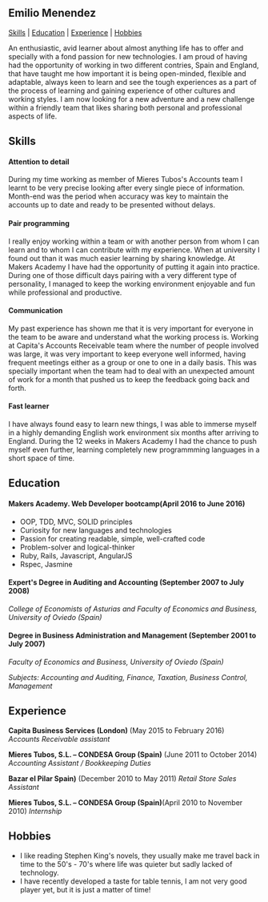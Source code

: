 ## Emilio Menendez
[Skills](#skills) | [Education](#education) | [Experience](#experience) | [Hobbies](#hobbies)

An enthusiastic, avid learner about almost anything life has to offer and specially with a fond passion for new technologies. I am proud of having had the opportunity of working in two different contries, Spain and England, that have taught me how important it is being open-minded, flexible and adaptable, always keen to learn and see the tough experiences as a part of the process of learning and gaining experience of other cultures and working styles. I am now looking for a new adventure and a new challenge within a friendly team that likes sharing both personal and professional aspects of life.

## Skills

#### Attention to detail

During my time working as member of Mieres Tubos's Accounts team I learnt to be very precise looking after every single piece of information. Month-end was the period when accuracy was key to maintain the accounts up to date and ready to be presented without delays.

#### Pair programming

I really enjoy working within a team or with another person from whom I can learn and to whom I can contribute with my experience. When at university I found out than it was much easier learning by sharing knowledge. At Makers Academy I have had the opportunity of putting it again into practice. During one of those difficult days pairing with a very different type of personality, I managed to keep the working environment enjoyable and fun while professional and productive.

#### Communication

My past experience has shown me that it is very important for everyone in the team to be aware and understand what the working process is. Working at Capita's Accounts Receivable team where the number of people involved was large, it was very important to keep everyone well informed, having frequent meetings either as a group or one to one in a daily basis. This was specially important when the team had to deal with an unexpected amount of work for a month that pushed us to keep the feedback going back and forth.

#### Fast learner

I have always found easy to learn new things, I was able to immerse myself in a highly demanding English work environment six months after arriving to England. During the 12 weeks in Makers Academy I had the chance to push myself even further, learning completely new programmming languages in a short space of time.

## Education

#### Makers Academy. Web Developer bootcamp(April 2016 to June 2016)

- OOP, TDD, MVC, SOLID principles
- Curiosity for new languages and technologies
- Passion for creating readable, simple, well-crafted code
- Problem-solver and logical-thinker
- Ruby, Rails, Javascript, AngularJS
- Rspec, Jasmine

#### Expert's Degree in Auditing and Accounting (September 2007 to July 2008)
*College of Economists of Asturias and Faculty of Economics and Business, University of Oviedo (Spain)*

#### Degree in Business Administration and  Management (September 2001 to July 2007)
*Faculty of Economics and Business, University of Oviedo (Spain)*

*Subjects: Accounting and Auditing, Finance, Taxation, Business Control, Management*



## Experience

**Capita Business Services (London)** (May 2015 to February 2016)    
*Accounts Receivable assistant*  

**Mieres Tubos, S.L. – CONDESA Group (Spain)** (June 2011 to October 2014)   
*Accounting Assistant / Bookkeeping Duties*

**Bazar el Pilar Spain)** (December 2010 to May 2011)
*Retail  Store Sales Assistant*

**Mieres Tubos, S.L. –  CONDESA Group (Spain)**(April 2010 to November 2010)
*Internship*

## Hobbies

- I like reading Stephen King's novels, they usually make me travel back in time to the 50's - 70's where life was quieter but sadly lacked of technology.
- I have recently developed a taste for table tennis, I am not very good player yet, but it is just a matter of time!

